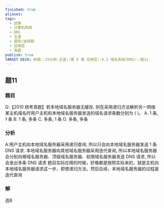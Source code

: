 ```yaml
---
finished: true
aliases: 
tags:
  - 犹豫
  - 计算机网络
  - DNS
  - 王道
  - 题目/选择题
  - 应用层
  - 真题
publish: true
TARGET DECK: 刷题::25计网-王道::第 6 章 应用层::6.2 域名系统(DNS)::题11
---
```

## 题11
### 题目
Q:【2010 统考真题】若本地域名服务器无缓存, 则在采用递归方法解析另一网络某主机域名时用户主机和本地域名服务器发送的域名请求条数分别为 ( )。
A. 1 条, 1 条
B. 1 条, 多条
C. 多条, 1 条
D. 多条, 多条
### 分析
A:用户主机向本地域名服务器采用递归查询, 所以只会向本地域名服务器发送 1 条 DNS 请求. 本地域名服务器向其他域名服务器采用迭代查询, 所以本地域名服务器会分别向根域名服务器、顶级域名服务器、权限域名服务器发送 DNS 请求, 所以会发出多条 DNS 请求
题目实际应用的时候，好像都是按照实际来的，就是主机向本地域名服务器请求这一步，即使递归方法，然后后续，本地域名服务器的过程是迭代查询
### 解
选B
<!--ID: 1719564961046-->



